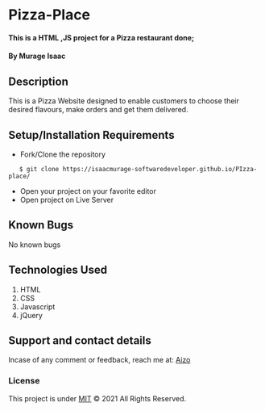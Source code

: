 # Pizza-Place
#### This is a HTML ,JS project for a Pizza restaurant done;
#### By **Murage Isaac**
## Description
This is a Pizza Website designed to enable customers to choose their desired flavours, make orders and get them delivered.
## Setup/Installation Requirements
* Fork/Clone the repository
```
   $ git clone https://isaacmurage-softwaredeveloper.github.io/PIzza-place/
```
* Open your project on your favorite editor
* Open project on Live Server
## Known Bugs
No known bugs
## Technologies Used
1. HTML
2. CSS 
3. Javascript
4. jQuery
## Support and contact details
Incase of any comment or feedback, reach me at:
  <a href="isaackingori68@gmail.com">  Aizo</a>
 
### License
This project is under [MIT](https://choosealicense.com/licenses/mit/) &COPY; 2021 All Rights Reserved.

  
